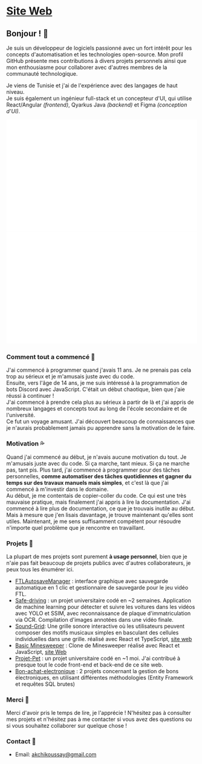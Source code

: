 # [Site Web](https://koussay-akchi-cv.web.app/)

## Bonjour ! 👋
Je suis un développeur de logiciels passionné avec un fort intérêt pour les concepts d'automatisation et les technologies open-source. Mon profil GitHub présente mes contributions à divers projets personnels ainsi que mon enthousiasme pour collaborer avec d'autres membres de la communauté technologique.

Je viens de Tunisie et j'ai de l'expérience avec des langages de haut niveau.  
Je suis également un ingénieur full-stack et un concepteur d'UI, qui utilise React/Angular *(frontend)*, Qyarkus Java *(backend)* et Figma *(conception d'UI)*.  

![](https://raw.githubusercontent.com/Koussay-Akchi/github-stats/master/generated/overview.svg)
![](https://raw.githubusercontent.com/Koussay-Akchi/github-stats/master/generated/languages.svg)

### Comment tout a commencé 🌱
J'ai commencé à programmer quand j'avais 11 ans. Je ne prenais pas cela trop au sérieux et je m'amusais juste avec du code.  
Ensuite, vers l'âge de 14 ans, je me suis intéressé à la programmation de bots Discord avec JavaScript. C'était un début chaotique, bien que j'aie réussi à continuer !  
J'ai commencé à prendre cela plus au sérieux à partir de là et j'ai appris de nombreux langages et concepts tout au long de l'école secondaire et de l'université.  
Ce fut un voyage amusant. J'ai découvert beaucoup de connaissances que je n'aurais probablement jamais pu apprendre sans la motivation de le faire.

### Motivation 💦
Quand j'ai commencé au début, je n'avais aucune motivation du tout. Je m'amusais juste avec du code. Si ça marche, tant mieux. Si ça ne marche pas, tant pis. 
Plus tard, j'ai commencé à programmer pour des tâches personnelles, **comme automatiser des tâches quotidiennes et gagner du temps sur des travaux manuels mais simples**, et c'est là que j'ai commencé à m'investir dans le domaine.<br>
Au début, je me contentais de copier-coller du code. Ce qui est une très mauvaise pratique, mais finalement j'ai appris à lire la documentation. J'ai commencé à lire plus de documentation, ce que je trouvais inutile au début. Mais à mesure que j'en lisais davantage, je trouve maintenant qu'elles sont utiles. Maintenant, je me sens suffisamment compétent pour résoudre n'importe quel problème que je rencontre en travaillant.

### Projets 🔭
La plupart de mes projets sont purement **à usage personnel**, bien que je n'aie pas fait beaucoup de projets publics avec d'autres collaborateurs, je peux tous les énumérer ici.  
- [FTLAutosaveManager](https://github.com/Koussay-Akchi/FTLAutosaveManager/) : interface graphique avec sauvegarde automatique en 1 clic et gestionnaire de sauvegarde pour le jeu vidéo FTL.
- [Safe-driving](https://github.com/Koussay-Akchi/safe-driving/) : un projet universitaire codé en ~2 semaines. Application de machine learning pour détecter et suivre les voitures dans les vidéos avec YOLO et SSIM, avec reconnaissance de plaque d'immatriculation via OCR. Compilation d'images annotées dans une vidéo finale.
- [Sound-Grid](https://github.com/Koussay-Akchi/soundgrid): Une grille sonore interactive où les utilisateurs peuvent composer des motifs musicaux simples en basculant des cellules individuelles dans une grille. réalisé avec React et TypeScript, [site web](https://soundgrid.web.app/)
 - [Basic Minesweeper](https://github.com/Koussay-Akchi/minesweeper) : Clone de Minesweeper réalisé avec React et JavaScript, [site Web](https://basic-minesweeper.web.app/)
 - [Projet-Pet](https://github.com/Koussay-Akchi/projetpet/) : un projet universitaire codé en ~1 moi. J'ai contribué à presque tout le code front-end et back-end de ce site web.
- [Bon-achat-electronique](https://github.com/Koussay-Akchi/Bon-achat-electronique) : 2 projets concernant la gestion de bons électroniques, en utilisant différentes méthodologies (Entity Framework et requêtes SQL brutes)

### Merci 💖
Merci d'avoir pris le temps de lire, je l'apprécie ! N'hésitez pas à consulter mes projets et n'hésitez pas à me contacter si vous avez des questions ou si vous souhaitez collaborer sur quelque chose !

### Contact 📝
 * Email: akchikoussay@gmail.com
